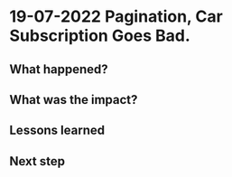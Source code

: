 # 19-07-2022 Pagination, Car Subscription Goes Bad.

## What happened?


## What was the impact? 


## Lessons learned


## Next step